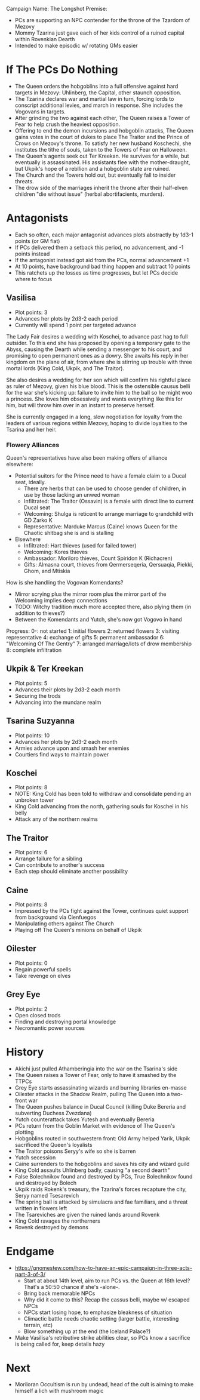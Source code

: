 Campaign Name: The Longshot
Premise:
- PCs are supporting an NPC contender for the throne of the Tzardom of Mezovy
- Mommy Tzarina just gave each of her kids control of a ruined capital within Rovenkian Dearth
- Intended to make episodic w/ rotating GMs easier

# If The PCs Do Nothing
- The Queen orders the hobgoblins into a full offensive against hard targets in Mezovy: Uhlinberg, the Capital, other staunch opposition.
- The Tzarina declares war and martial law in turn, forcing lords to conscript additional levies, and march in response. She includes the Vogovans in targets.
- After grinding the two against each other, The Queen raises a Tower of Fear to help crush the heaviest opposition.
- Offering to end the demon incursions and hobgoblin attacks, The Queen gains votes in the court of dukes to place The Traitor and the Prince of Crows on Mezovy's throne. To satisfy her new husband Koschechi, she institutes the tithe of souls, taken to the Towers of Fear on Halloween.
- The Queen's agents seek out Ter Kreekan. He survives for a while, but eventually is assassinated. His assistants flee with the mother-draught, but Ukpik's hope of a rebllion and a hobgoblin state are ruined.
- The Church and the Towers hold out, but eventually fall to insider threats.
- The drow side of the marriages inherit the throne after their half-elven children "die without issue" (herbal abortifacients, murders).

# Antagonists
- Each so often, each major antagonist advances plots abstractly by 1d3-1 points (or GM fiat)
- If PCs delivered them a setback this period, no advancement, and -1 points instead
- If the antagonist instead got aid from the PCs, normal advancement +1
- At 10 points, have background bad thing happen and subtract 10 points
- This ratchets up the losses as time progresses, but let PCs decide where to focus

## Vasilisa
- Plot points: 3
- Advances her plots by 2d3-2 each period
- Currently will spend 1 point per targeted advance


The Lady Fair desires a wedding with Koschei, to advance past hag to full outsider. To this end she has proposed by opening a temporary gate to the Abyss, causing the Dearth while sending a messenger to his court, and promising to open permanent ones as a dowry. She awaits his reply in her kingdom on the plane of air, from where she is stirring up trouble with three mortal lords (King Cold, Ukpik, and The Traitor).

She also desires a wedding for her son which will confirm his rightful place as ruler of Mezovy, given his blue blood. This is the ostensible causus belli for the war she's kicking up: failure to invite him to the ball so he might woo a princess. She loves him obsessively and wants everything like this for him, but will throw him over in an instant to preserve herself.

She is currently engaged in a long, slow negotiation for loyalty from the leaders of various regions within Mezovy, hoping to divide loyalties to the Tsarina and her heir.

### Flowery Alliances
Queen's representatives have also been making offers of alliance elsewhere:
- Potential suitors for the Prince need to have a female claim to a Ducal seat, ideally.
  - There are herbs that can be used to choose gender of children, in use by those lacking an unwed woman
  - Infiltrated: The Traitor (Ossavin) is a female with direct line to current Ducal seat
  - Welcoming: Shulga is reticent to arrange marriage to grandchild with GD Zarko K
  - Representative: Marduke Marcus (Caine) knows Queen for the Chaotic shitbag she is and is stalling
- Elsewhere
  - Infiltrated: Hart thieves (used for failed tower)
  - Welcoming: Kores thieves
  - Ambassador: Moriloro thieves, Count Spiridon K (Richacren)
  - Gifts: Almasna court, thieves from Qermerseqeria, Qersuaqia, Piekki, Ghom, and Mtiskia

How is she handling the Vogovan Komendants?
- Mirror scrying plus the mirror room plus the mirror part of the Welcoming implies deep connections
- TODO: Witchy tradition much more accepted there, also plying them (in addition to thieves?)
- Between the Komendants and Yutch, she's now got Vogovo in hand

Progress:
  0-: not started
  1: initial flowers
  2: returned flowers
  3: visiting representative
  4: exchange of gifts
  5: permanent ambassador
  6: "Welcoming Of The Gentry"
  7: arranged marriage/lots of drow membership
  8: complete infiltration


## Ukpik & Ter Kreekan
- Plot points: 5
- Advances their plots by 2d3-2 each month
- Securing the trods
- Advancing into the mundane realm

## Tsarina Suzyanna
- Plot points: 10
- Advances her plots by 2d3-2 each month
- Armies advance upon and smash her enemies
- Courtiers find ways to maintain power

## Koschei
- Plot points: 8
- NOTE: King Cold has been told to withdraw and consolidate pending an unbroken tower
- King Cold advancing from the north, gathering souls for Koschei in his belly
- Attack any of the northern realms

## The Traitor
- Plot points: 6
- Arrange failure for a sibling
- Can contribute to another's success
- Each step should eliminate another possibility

## Caine
- Plot points: 8
- Impressed by the PCs fight against the Tower, continues quiet support from background via Cienfuegos
- Manipulating others against The Church
- Playing off The Queen's minions on behalf of Ukpik

## Oilester
- Plot points: 0
- Regain powerful spells
- Take revenge on elves

## Grey Eye
- Plot points: 2
- Open closed trods
- Finding and destroying portal knowledge
- Necromantic power sources


# History
- Akichi just pulled Athamberingia into the war on the Tsarina's side
- The Queen raises a Tower of Fear, only to have it smashed by the TTPCs
- Grey Eye starts assassinating wizards and burning libraries en-masse
- Oilester attacks in the Shadow Realm, pulling The Queen into a two-front war
- The Queen pushes balance in Ducal Council (killing Duke Bereria and subverting Duchess Zvezdana)
- Yutch counterattack takes Yutesh and eventually Bereria
- PCs return from the Goblin Market with evidence of The Queen's plotting
- Hobgoblins routed in southwestern front: Old Army helped Yarik, Ukpik sacrificed the Queen's loyalists
- The Traitor poisons Seryy's wife so she is barren
- Yutch secession
- Caine surrenders to the hobgoblins and saves his city and wizard guild
- King Cold assaults Uhlinberg badly, causing "a second dearth"
- False Bolechnikov found and destroyed by PCs, True Bolechnikov found and destroyed by Bolech
- Ukpik raids Rokenk's treasury, the Tzarina's forces recapture the city, Seryy named Tsesarevich
- The spring ball is attacked by simulacra and fae familiars, and a threat written in flowers left
- The Tsareviches are given the ruined lands around Rovenk
- King Cold ravages the northerners
- Rovenk destroyed by demons


# Endgame
- https://gnomestew.com/how-to-have-an-epic-campaign-in-three-acts-part-3-of-3/
  - Start at about 14th level, aim to run PCs vs. the Queen at 16th level? That's a 50:50 chance if she's -alone-.
  - Bring back memorable NPCs
  - Why did it come to this? Recap the cassus belli, maybe w/ escaped NPCs
  - NPCs start losing hope, to emphasize bleakness of situation
  - Climactic battle needs chaotic setting (larger battle, interesting terrain, etc)
  - Blow something up at the end (the Iceland Palace?)
- Make Vasilisa's retributive strike abilities clear, so PCs know a sacrifice is being called for, keep details hazy
 
# Next
- Moriloran Occultism is run by undead, head of the cult is aiming to make himself a lich with mushroom magic

